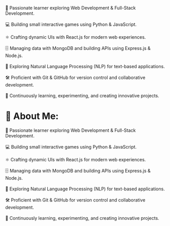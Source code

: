 🚀 Passionate learner exploring Web Development & Full-Stack Development.<br/>  
💻 Building small interactive games using Python & JavaScript.<br/>  
⚛️ Crafting dynamic UIs with React.js for modern web experiences.<br/>  
🗄️ Managing data with MongoDB and building APIs using Express.js & Node.js.<br/>  
🧠 Exploring Natural Language Processing (NLP) for text-based applications.<br/>  
🛠️ Proficient with Git & GitHub for version control and collaborative development.<br/>  
🌱 Continuously learning, experimenting, and creating innovative projects.<br/>  
# 💫 About Me:
🚀 Passionate learner exploring Web Development & Full-Stack Development.<br/>  <br>💻 Building small interactive games using Python & JavaScript.<br/>  <br>⚛️ Crafting dynamic UIs with React.js for modern web experiences.<br/>  <br>🗄️ Managing data with MongoDB and building APIs using Express.js & Node.js.<br/>  <br>🧠 Exploring Natural Language Processing (NLP) for text-based applications.<br/>  <br>🛠️ Proficient with Git & GitHub for version control and collaborative development.<br/>  <br>🌱 Continuously learning, experimenting, and creating innovative projects.<br/>  <br>
